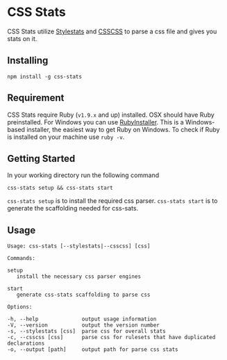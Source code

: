 # CSS Stats

CSS Stats utilize [Stylestats](https://github.com/t32k/stylestats) and [CSSCSS](https://github.com/zmoazeni/csscss) to parse a css file and gives you stats on it.

## Installing

```
npm install -g css-stats
```

## Requirement

CSS Stats require Ruby (`v1.9.x` and up) installed. OSX should have Ruby preinstalled. For Windows you can use [RubyInstaller](http://rubyinstaller.org/). This is a Windows-based installer, the easiest way to get Ruby on Windows. To check if Ruby is installed on your machine use `ruby -v`. 

## Getting Started
In your working directory run the following command

```
css-stats setup && css-stats start
```

`css-stats setup` is to install the required css parser. `css-stats start` is to generate the scaffolding needed for css-sats.

## Usage

```
Usage: css-stats [--stylestats|--csscss] [css]

Commands:

setup 
   install the necessary css parser engines

start
   generate css-stats scaffolding to parse css

Options:

-h, --help              output usage information
-V, --version           output the version number
-s, --stylestats [css]  parse css for overall stats
-c, --csscss [css]      parse css for rulesets that have duplicated declarations
-o, --output [path]     output path for parse css stats
```
